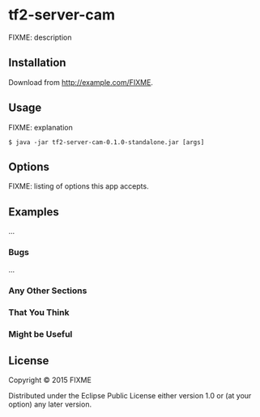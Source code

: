 # tf2-server-cam

FIXME: description

## Installation

Download from http://example.com/FIXME.

## Usage

FIXME: explanation

    $ java -jar tf2-server-cam-0.1.0-standalone.jar [args]

## Options

FIXME: listing of options this app accepts.

## Examples

...

### Bugs

...

### Any Other Sections
### That You Think
### Might be Useful

## License

Copyright © 2015 FIXME

Distributed under the Eclipse Public License either version 1.0 or (at
your option) any later version.
